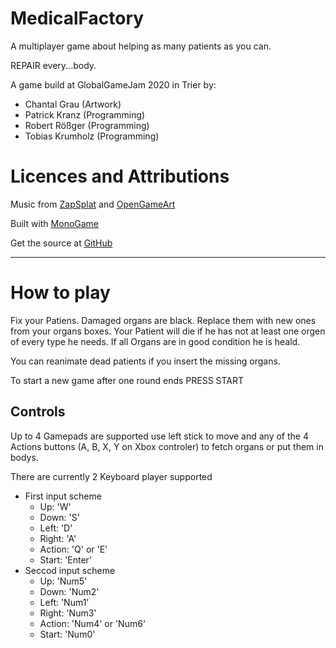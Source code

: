 # MedicalFactory

A multiplayer game about helping as many patients
as you can.

REPAIR every...body.

A game build at GlobalGameJam 2020 in Trier
by:

* Chantal Grau (Artwork)
* Patrick Kranz (Programming)
* Robert Rößger (Programming)
* Tobias Krumholz (Programming)

# Licences and Attributions

Music from [ZapSplat](https://www.zapsplat.com)
and [OpenGameArt](https://opengameart.org)

Built with [MonoGame](http://www.monogame.net/)

Get the source at
[GitHub](https://github.com/LokiMidgard/MedicalFactory)

---

# How to play

Fix your Patiens. Damaged organs are black. Replace them with new ones from your organs boxes.
Your Patient will die if he has not at least one orgen of every type he needs. If all Organs
are in good condition he is heald.

You can reanimate dead patients if you insert the missing organs.

To start a new game after one round ends PRESS START


## Controls

Up to 4 Gamepads are supported use left stick to move and any of
the 4 Actions buttons (A, B, X, Y on Xbox controler) to fetch
organs or put them in bodys.

There are currently 2 Keyboard player supported

 * First input scheme
   - Up: 'W'
   - Down: 'S'
   - Left: 'D'
   - Right: 'A'
   - Action: 'Q' or 'E'
   - Start: 'Enter'
 * Seccod input scheme
   - Up: 'Num5'
   - Down: 'Num2'
   - Left: 'Num1'
   - Right: 'Num3'
   - Action: 'Num4' or 'Num6'
   - Start: 'Num0'
